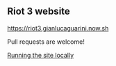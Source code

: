 
## Riot 3 website

https://riot3.gianlucaguarini.now.sh

Pull requests are welcome!

[Running the site locally](http://jekyllrb.com/docs/quickstart/)


